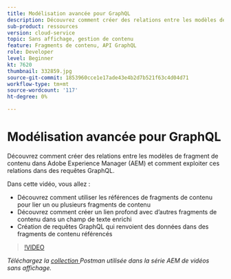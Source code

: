 ```yaml
---
title: Modélisation avancée pour GraphQL
description: Découvrez comment créer des relations entre les modèles de fragment de contenu dans Adobe Experience Manager (AEM) et comment exploiter ces relations dans des requêtes GraphQL.
sub-product: ressources
version: cloud-service
topic: Sans affichage, gestion de contenu
feature: Fragments de contenu, API GraphQL
role: Developer
level: Beginner
kt: 7620
thumbnail: 332859.jpg
source-git-commit: 1853960cce1e17ade43e4b2d7b521f63c4d04d71
workflow-type: tm+mt
source-wordcount: '117'
ht-degree: 0%

---
```



# Modélisation avancée pour GraphQL

Découvrez comment créer des relations entre les modèles de fragment de contenu dans Adobe Experience Manager (AEM) et comment exploiter ces relations dans des requêtes GraphQL.

Dans cette vidéo, vous allez :

+ Découvrez comment utiliser les références de fragments de contenu pour lier un ou plusieurs fragments de contenu
+ Découvrez comment créer un lien profond avec d’autres fragments de contenu dans un champ de texte enrichi
+ Création de requêtes GraphQL qui renvoient des données dans des fragments de contenu référencés

>[!VIDEO](https://video.tv.adobe.com/v/332859/?quality=12&learn=on)

_Téléchargez la  [collection ](./assets/aem-headless-video-series.postman_collection.json) Postman utilisée dans la série AEM de vidéos sans affichage._